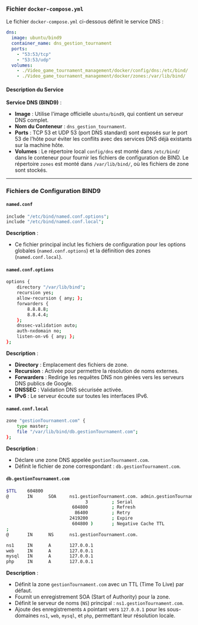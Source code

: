 ### Fichier `docker-compose.yml`

Le fichier `docker-compose.yml` ci-dessous définit le service DNS :

```yaml
dns:
  image: ubuntu/bind9
  container_name: dns_gestion_tournament
  ports:
    - "53:53/tcp"
    - "53:53/udp"
  volumes:
    - ./Video_game_tournament_management/docker/config/dns:/etc/bind/
    - ./Video_game_tournament_management/docker/zones:/var/lib/bind/
```

#### Description du Service

**Service DNS (BIND9)** :

- **Image** : Utilise l'image officielle `ubuntu/bind9`, qui contient un serveur DNS complet.
- **Nom du Conteneur** : `dns_gestion_tournament`.
- **Ports** :
	TCP 53 et UDP 53 (port DNS standard) sont exposés sur le port 53 de l’hôte pour éviter les conflits avec des services DNS déjà existants sur la machine hôte.
- **Volumes** :
    Le répertoire local `config/dns` est monté dans `/etc/bind/` dans le conteneur pour fournir les fichiers de configuration de BIND.
    Le répertoire `zones` est monté dans `/var/lib/bind/`, où les fichiers de zone sont stockés.

---

### Fichiers de Configuration BIND9

#### `named.conf`

```bash
include "/etc/bind/named.conf.options";
include "/etc/bind/named.conf.local";
```

**Description** :

- Ce fichier principal inclut les fichiers de configuration pour les options globales (`named.conf.options`) et la définition des zones (`named.conf.local`).

#### `named.conf.options`

```bash
options {
    directory "/var/lib/bind";
    recursion yes;
    allow-recursion { any; };
    forwarders {
        8.8.8.8;
        8.8.4.4;
    };
    dnssec-validation auto;
    auth-nxdomain no;
    listen-on-v6 { any; };
};
```

**Description** :

- **Directory** : Emplacement des fichiers de zone.
- **Recursion** : Activée pour permettre la résolution de noms externes.
- **Forwarders** : Redirige les requêtes DNS non gérées vers les serveurs DNS publics de Google.
- **DNSSEC** : Validation DNS sécurisée activée.
- **IPv6** : Le serveur écoute sur toutes les interfaces IPv6.

#### `named.conf.local`

```bash
zone "gestionTournament.com" {
    type master;
    file "/var/lib/bind/db.gestionTournament.com";
};
```

**Description** :

- Déclare une zone DNS appelée `gestionTournament.com`.
- Définit le fichier de zone correspondant : `db.gestionTournament.com`.

#### `db.gestionTournament.com`

```bash
$TTL    604800
@       IN      SOA     ns1.gestionTournament.com. admin.gestionTournament.com. (
                              3         ; Serial
                         604800         ; Refresh
                          86400         ; Retry
                        2419200         ; Expire
                         604800 )       ; Negative Cache TTL
;
@       IN      NS      ns1.gestionTournament.com.

ns1     IN      A       127.0.0.1
web     IN      A       127.0.0.1
mysql   IN      A       127.0.0.1
php     IN      A       127.0.0.1
```

**Description** :

- Définit la zone `gestionTournament.com` avec un TTL (Time To Live) par défaut.
- Fournit un enregistrement SOA (Start of Authority) pour la zone.
- Définit le serveur de noms (`NS`) principal : `ns1.gestionTournament.com`.
- Ajoute des enregistrements `A` pointant vers `127.0.0.1` pour les sous-domaines `ns1`, `web`, `mysql`, et `php`, permettant leur résolution locale.
